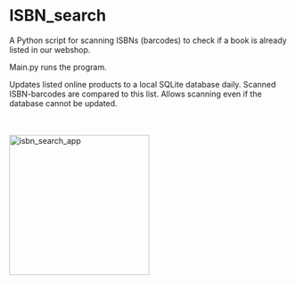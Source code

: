 # ISBN_search

A Python script for scanning ISBNs (barcodes) to check if a book is already listed in our webshop.

Main.py runs the program. 

Updates listed online products to a local SQLite database daily. Scanned ISBN-barcodes are compared to this list. 
Allows scanning even if the database cannot be updated.

</br>
</br>

<img width="251" alt="isbn_search_app" src="https://user-images.githubusercontent.com/47399693/149823694-50c5555a-d359-4b4d-b98f-d73fcae48aba.png">
